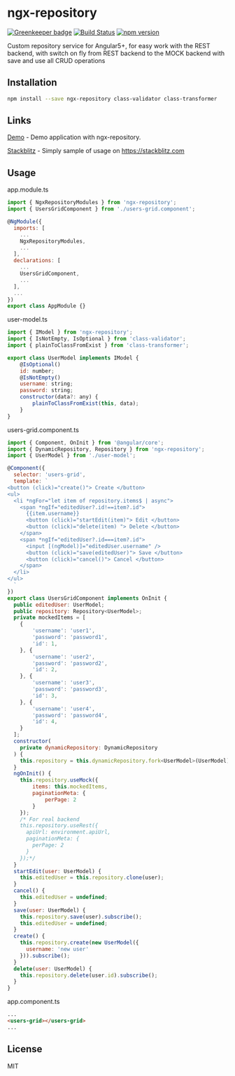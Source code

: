 # ngx-repository

[![Greenkeeper badge](https://badges.greenkeeper.io/EndyKaufman/ngx-repository.svg)](https://greenkeeper.io/)
[![Build Status](https://travis-ci.org/EndyKaufman/ngx-repository.svg?branch=master)](https://travis-ci.org/EndyKaufman/ngx-repository)
[![npm version](https://badge.fury.io/js/ngx-repository.svg)](https://badge.fury.io/js/ngx-repository)


Custom repository service for Angular5+, for easy work with the REST backend, with switch on fly from REST backend to the MOCK backend with save and use all CRUD operations

## Installation

```bash
npm install --save ngx-repository class-validator class-transformer
```

## Links

[Demo](https://endykaufman.github.io/ngx-repository) - Demo application with ngx-repository.

[Stackblitz](https://stackblitz.com/edit/ngx-repository) - Simply sample of usage on https://stackblitz.com

## Usage

app.module.ts
```js 
import { NgxRepositoryModules } from 'ngx-repository';
import { UsersGridComponent } from './users-grid.component';

@NgModule({
  imports: [
    ...
    NgxRepositoryModules,
    ...
  ],
  declarations: [
    ...
    UsersGridComponent,
    ...
  ],
  ...
})
export class AppModule {}
```

user-model.ts
```js 
import { IModel } from 'ngx-repository';
import { IsNotEmpty, IsOptional } from 'class-validator';
import { plainToClassFromExist } from 'class-transformer';

export class UserModel implements IModel {
    @IsOptional()
    id: number;
    @IsNotEmpty()
    username: string;
    password: string;
    constructor(data?: any) {
        plainToClassFromExist(this, data);
    }
}
```

users-grid.component.ts
```js
import { Component, OnInit } from '@angular/core';
import { DynamicRepository, Repository } from 'ngx-repository';
import { UserModel } from './user-model';

@Component({
  selector: 'users-grid',
  template: `
<button (click)="create()"> Create </button>
<ul>
  <li *ngFor="let item of repository.items$ | async">
    <span *ngIf="editedUser?.id!==item?.id">
      {{item.username}}
      <button (click)="startEdit(item)"> Edit </button>
      <button (click)="delete(item) "> Delete </button>
    </span>
    <span *ngIf="editedUser?.id===item?.id">
      <input [(ngModel)]="editedUser.username" />
      <button (click)="save(editedUser)"> Save </button>
      <button (click)="cancel()"> Cancel </button>
    </span>
  </li>
</ul>
  `
})
export class UsersGridComponent implements OnInit {
  public editedUser: UserModel;
  public repository: Repository<UserModel>;
  private mockedItems = [
    {
        'username': 'user1',
        'password': 'password1',
        'id': 1,
    }, {
        'username': 'user2',
        'password': 'password2',
        'id': 2,
    }, {
        'username': 'user3',
        'password': 'password3',
        'id': 3,
    }, {
        'username': 'user4',
        'password': 'password4',
        'id': 4,
    }
  ];
  constructor(
    private dynamicRepository: DynamicRepository
  ) {
    this.repository = this.dynamicRepository.fork<UserModel>(UserModel);
  }
  ngOnInit() {
    this.repository.useMock({
        items: this.mockedItems,
        paginationMeta: {
            perPage: 2
        }
    });
    /* For real backend
    this.repository.useRest({
      apiUrl: environment.apiUrl,
      paginationMeta: {
        perPage: 2
      }
    });*/
  }
  startEdit(user: UserModel) {
    this.editedUser = this.repository.clone(user);
  }
  cancel() {
    this.editedUser = undefined;
  }
  save(user: UserModel) {
    this.repository.save(user).subscribe();
    this.editedUser = undefined;
  }
  create() {
    this.repository.create(new UserModel({
      username: 'new user'
    })).subscribe();
  }
  delete(user: UserModel) {
    this.repository.delete(user.id).subscribe();
  }
}
```

app.component.ts
```html
...
<users-grid></users-grid>
...
```

## License

MIT